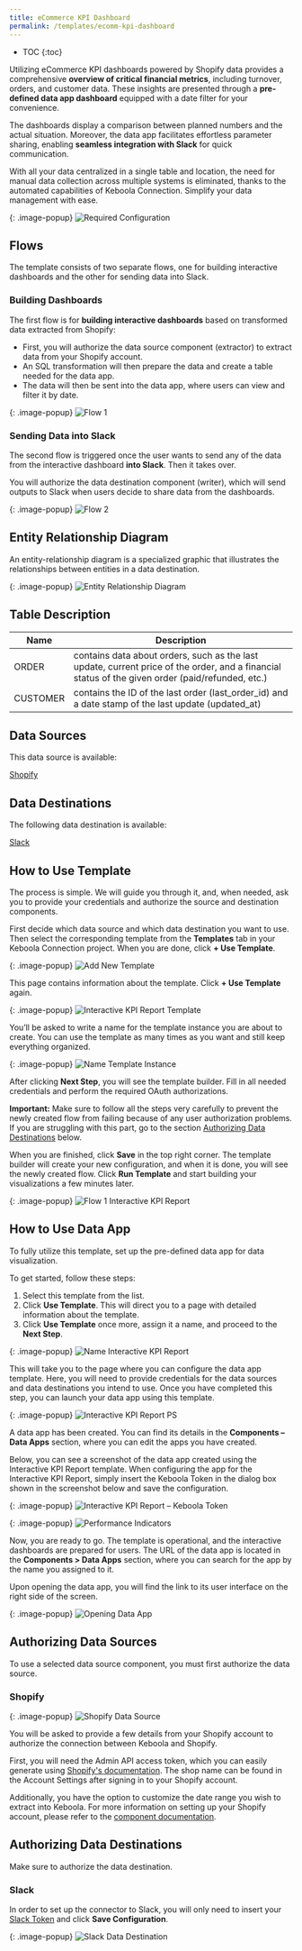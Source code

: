 ```yaml
---
title: eCommerce KPI Dashboard
permalink: /templates/ecomm-kpi-dashboard
---
```


* TOC
{:toc}

Utilizing eCommerce KPI dashboards powered by Shopify data provides a comprehensive **overview of critical financial metrics**, including turnover, 
orders, and customer data. These insights are presented through a **pre-defined data app dashboard** equipped with a date filter for your convenience. 

The dashboards display a comparison between planned numbers and the actual situation. Moreover, the data app facilitates effortless parameter sharing, 
enabling **seamless integration with Slack** for quick communication. 

With all your data centralized in a single table and location, the need for manual data collection across multiple systems is eliminated, 
thanks to the automated capabilities of Keboola Connection. Simplify your data management with ease.

{: .image-popup}
![Required Configuration](/templates/interactive-kpi-reporting/required-config.png)

## Flows
The template consists of two separate flows, one for building interactive dashboards and the other for sending data into Slack.

### Building Dashboards
The first flow is for **building interactive dashboards** based on transformed data extracted from Shopify:

  - First, you will authorize the data source component (extractor) to extract data from your Shopify account. 
  - An SQL transformation will then prepare the data and create a table needed for the data app.
  - The data will then be sent into the data app, where users can view and filter it by date.

{: .image-popup}
![Flow 1](/templates/interactive-kpi-reporting/flow1.png)

### Sending Data into Slack
The second flow is triggered once the user wants to send any of the data from the interactive dashboard **into Slack**. Then it takes over.

You will authorize the data destination component (writer), which will send outputs to Slack when users decide to share data from the dashboards.

{: .image-popup}
![Flow 2](/templates/interactive-kpi-reporting/flow2.png)

## Entity Relationship Diagram
An entity-relationship diagram is a specialized graphic that illustrates the relationships between entities in a data destination.

{: .image-popup}
![Entity Relationship Diagram](/templates/interactive-kpi-reporting/entity-rel-diagram.png)

## Table Description

| Name | Description |
|---|---|
| ORDER | contains data about orders, such as the last update, current price of the order, and a financial status of the given order (paid/refunded, etc.) |
| CUSTOMER | contains the ID of the last order (last_order_id) and a date stamp of the last update (updated_at) |

## Data Sources
This data source is available:

[Shopify](https://components.keboola.com/components/kds-team.ex-shopify)

## Data Destinations
The following data destination is available:

[Slack](https://slack.com/)

## How to Use Template
The process is simple. We will guide you through it, and, when needed, ask you to provide your credentials and authorize the source and destination components.

First decide which data source and which data destination you want to use. Then select the corresponding template from the **Templates** tab 
in your Keboola Connection project. When you are done, click **+ Use Template**.

{: .image-popup}
![Add New Template](/templates/interactive-kpi-reporting/add-new-template.png)

This page contains information about the template. Click **+ Use Template** again.

{: .image-popup}
![Interactive KPI Report Template](/templates/interactive-kpi-reporting/int-kpi-report.png)

You’ll be asked to write a name for the template instance you are about to create. You can use the template as many times as you want and still keep everything organized.

{: .image-popup}
![Name Template Instance](/templates/interactive-kpi-reporting/name-template.png)

After clicking **Next Step**, you will see the template builder. Fill in all needed credentials and perform the required OAuth authorizations.

**Important:** Make sure to follow all the steps very carefully to prevent the newly created flow from failing because of any user authorization problems. 
If you are struggling with this part, go to the section [Authorizing Data Destinations](/templates/interactive-kpi-reporting/#authorizing-data-destinations) below.

When you are finished, click **Save** in the top right corner. The template builder will create your new configuration, and when it is done, 
you will see the newly created flow. Click **Run Template** and start building your visualizations a few minutes later.

{: .image-popup}
![Flow 1 Interactive KPI Report](/templates/interactive-kpi-reporting/flow1-report.png)

## How to Use Data App
To fully utilize this template, set up the pre-defined data app for data visualization. 

To get started, follow these steps:

1. Select this template from the list.
2. Click **Use Template**. This will direct you to a page with detailed information about the template.
3. Click **Use Template** once more, assign it a name, and proceed to the **Next Step**.

{: .image-popup}
![Name Interactive KPI Report](/templates/interactive-kpi-reporting/name-int-kpi-report.png)

This will take you to the page where you can configure the data app template. Here, you will need to provide credentials for the data sources 
and data destinations you intend to use. Once you have completed this step, you can launch your data app using this template.

{: .image-popup}
![Interactive KPI Report PS](/templates/interactive-kpi-reporting/int-kpi-report-ps.png)

A data app has been created. You can find its details in the **Components – Data Apps** section, where you can edit the apps you have created.

Below, you can see a screenshot of the data app created using the Interactive KPI Report template. When configuring the app 
for the Interactive KPI Report, simply insert the Keboola Token in the dialog box shown in the screenshot below and save the configuration.

{: .image-popup}
![Interactive KPI Report – Keboola Token](/templates/interactive-kpi-reporting/keboola-token.png)

{: .image-popup}
![Performance Indicators](/templates/interactive-kpi-reporting/performance-indicators.png)

Now, you are ready to go. The template is operational, and the interactive dashboards are prepared for users. 
The URL of the data app is located in the **Components > Data Apps** section, where you can search for the app by the name you assigned to it. 

Upon opening the data app, you will find the link to its user interface on the right side of the screen. 

{: .image-popup}
![Opening Data App](/templates/interactive-kpi-reporting/opening-app.png)

## Authorizing Data Sources
To use a selected data source component, you must first authorize the data source. 

### Shopify

{: .image-popup}
![Shopify Data Source](/templates/interactive-kpi-reporting/shopify-source.png)

You will be asked to provide a few details from your Shopify account to authorize the connection between Keboola and Shopify. 

First, you will need the Admin API access token, which you can easily generate using 
[Shopify's documentation](https://www.shopify.com/partners/blog/17056443-how-to-generate-a-shopify-api-token). 
The shop name can be found in the Account Settings after signing in to your Shopify account. 

Additionally, you have the option to customize the date range you wish to extract into Keboola. For more information on setting up your Shopify account, 
please refer to the [component documentation](https://components.keboola.com/components/kds-team.ex-shopify).

## Authorizing Data Destinations
Make sure to authorize the data destination.

### Slack
In order to set up the connector to Slack, you will only need to insert your [Slack Token](https://api.slack.com/authentication/token-types) 
and click **Save Configuration**.

{: .image-popup}
![Slack Data Destination](/templates/interactive-kpi-reporting/slack-destination.png)

